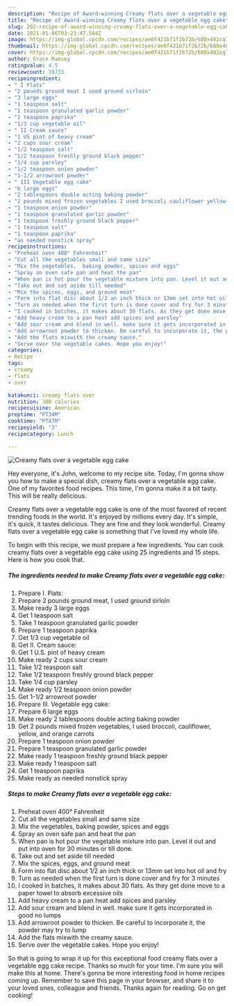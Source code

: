 ```yaml
---
description: "Recipe of Award-winning Creamy flats over a vegetable egg cake"
title: "Recipe of Award-winning Creamy flats over a vegetable egg cake"
slug: 202-recipe-of-award-winning-creamy-flats-over-a-vegetable-egg-cake
date: 2021-01-06T03:23:47.584Z
image: https://img-global.cpcdn.com/recipes/ae0f421b71f2b72b/680x482cq70/creamy-flats-over-a-vegetable-egg-cake-recipe-main-photo.jpg
thumbnail: https://img-global.cpcdn.com/recipes/ae0f421b71f2b72b/680x482cq70/creamy-flats-over-a-vegetable-egg-cake-recipe-main-photo.jpg
cover: https://img-global.cpcdn.com/recipes/ae0f421b71f2b72b/680x482cq70/creamy-flats-over-a-vegetable-egg-cake-recipe-main-photo.jpg
author: Grace Ramsey
ratingvalue: 4.5
reviewcount: 10733
recipeingredient:
- " I Flats"
- "2 pounds ground meat I used ground sirloin"
- "3 large eggs"
- "1 teaspoon salt"
- "1 teaspoon granulated garlic powder"
- "1 teaspoon paprika"
- "1/3 cup vegetable oil"
- " II Cream sauce"
- "1 US pint of heavy cream"
- "2 cups sour cream"
- "1/2 teaspoon salt"
- "1/2 teaspoon freshly ground black pepper"
- "1/4 cup parsley"
- "1/2 teaspoon onion powder"
- "1-1/2 arrowroot powder"
- " III Vegetable egg cake"
- "6 large eggs"
- "2 tablespoons double acting baking powder"
- "2 pounds mixed frozen vegetables I used broccoli cauliflower yellow and orange carrots"
- "1 teaspoon onion powder"
- "1 teaspoon granulated garlic powder"
- "1 teaspoon freshly ground black pepper"
- "1 teaspoon salt"
- "1 teaspoon paprika"
- "as needed nonstick spray"
recipeinstructions:
- "Preheat oven 400° Fahrenheit"
- "Cut all the vegetables small and same size"
- "Mix the vegetables,  baking powder, spices and eggs"
- "Spray an oven safe pan and heat the pan"
- "When pan is hot pour the vegetable mixture into pan. Level it out and put into oven for 30 minutes or till done."
- "Take out and set aside till needed"
- "Mix the spices, eggs, and ground meat"
- "Form into flat disc about 1/2 an inch thick or 13mm set into hot oil and fry"
- "Turn as needed when the first turn is done cover and fry for 3 minutes"
- "I cooked in batches, it makes about 30 flats. As they get done move to a paper towel to absorb excessive oils"
- "Add heavy cream to a pan heat add spices and parsley"
- "Add sour cream and blend in well. make sure it gets incorporated in good no lumps"
- "Add arrowroot powder to thicken. Be careful to incorporate it, the powder may try to lump"
- "Add the flats mixwith the creamy sauce."
- "Serve over the vegetable cakes. Hope you enjoy!"
categories:
- Recipe
tags:
- creamy
- flats
- over

katakunci: creamy flats over 
nutrition: 300 calories
recipecuisine: American
preptime: "PT34M"
cooktime: "PT47M"
recipeyield: "3"
recipecategory: Lunch

---
```



![Creamy flats over a vegetable egg cake](https://img-global.cpcdn.com/recipes/ae0f421b71f2b72b/680x482cq70/creamy-flats-over-a-vegetable-egg-cake-recipe-main-photo.jpg)

Hey everyone, it's John, welcome to my recipe site. Today, I'm gonna show you how to make a special dish, creamy flats over a vegetable egg cake. One of my favorites food recipes. This time, I'm gonna make it a bit tasty. This will be really delicious.

Creamy flats over a vegetable egg cake is one of the most favored of recent trending foods in the world. It's enjoyed by millions every day. It's simple, it's quick, it tastes delicious. They are fine and they look wonderful. Creamy flats over a vegetable egg cake is something that I've loved my whole life.




To begin with this recipe, we must prepare a few ingredients. You can cook creamy flats over a vegetable egg cake using 25 ingredients and 15 steps. Here is how you cook that.

<!--inarticleads1-->

##### The ingredients needed to make Creamy flats over a vegetable egg cake:

1. Prepare  I. Flats:
1. Prepare 2 pounds ground meat, I used ground sirloin
1. Make ready 3 large eggs
1. Get 1 teaspoon salt
1. Take 1 teaspoon granulated garlic powder
1. Prepare 1 teaspoon paprika
1. Get 1/3 cup vegetable oil
1. Get  II. Cream sauce:
1. Get 1 U.S. pint of heavy cream
1. Make ready 2 cups sour cream
1. Take 1/2 teaspoon salt
1. Take 1/2 teaspoon freshly ground black pepper
1. Take 1/4 cup parsley
1. Make ready 1/2 teaspoon onion powder
1. Get 1-1/2 arrowroot powder
1. Prepare  III. Vegetable egg cake:
1. Prepare 6 large eggs
1. Make ready 2 tablespoons double acting baking powder
1. Get 2 pounds mixed frozen vegetables, I used broccoli, cauliflower, yellow, and orange carrots
1. Prepare 1 teaspoon onion powder
1. Prepare 1 teaspoon granulated garlic powder
1. Make ready 1 teaspoon freshly ground black pepper
1. Make ready 1 teaspoon salt
1. Get 1 teaspoon paprika
1. Make ready as needed nonstick spray




<!--inarticleads2-->

##### Steps to make Creamy flats over a vegetable egg cake:

1. Preheat oven 400° Fahrenheit
1. Cut all the vegetables small and same size
1. Mix the vegetables,  baking powder, spices and eggs
1. Spray an oven safe pan and heat the pan
1. When pan is hot pour the vegetable mixture into pan. Level it out and put into oven for 30 minutes or till done.
1. Take out and set aside till needed
1. Mix the spices, eggs, and ground meat
1. Form into flat disc about 1/2 an inch thick or 13mm set into hot oil and fry
1. Turn as needed when the first turn is done cover and fry for 3 minutes
1. I cooked in batches, it makes about 30 flats. As they get done move to a paper towel to absorb excessive oils
1. Add heavy cream to a pan heat add spices and parsley
1. Add sour cream and blend in well. make sure it gets incorporated in good no lumps
1. Add arrowroot powder to thicken. Be careful to incorporate it, the powder may try to lump
1. Add the flats mixwith the creamy sauce.
1. Serve over the vegetable cakes. Hope you enjoy!




So that is going to wrap it up for this exceptional food creamy flats over a vegetable egg cake recipe. Thanks so much for your time. I'm sure you will make this at home. There's gonna be more interesting food in home recipes coming up. Remember to save this page in your browser, and share it to your loved ones, colleague and friends. Thanks again for reading. Go on get cooking!
